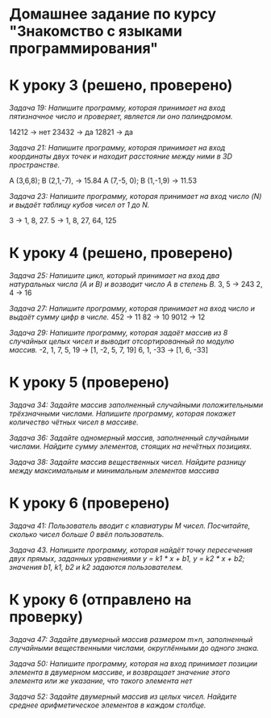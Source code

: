 
# Домашнее задание по курсу "Знакомство с языками программирования"

# К уроку 3 (решено, проверено)
*Задача 19: Напишите программу, которая принимает на вход пятизначное число и проверяет, является ли оно палиндромом.*

14212 -> нет
23432 -> да
12821 -> да


*Задача 21: Напишите программу, которая принимает на вход координаты двух точек и находит расстояние между ними в 3D пространстве.*

A (3,6,8); B (2,1,-7), -> 15.84
A (7,-5, 0); B (1,-1,9) -> 11.53


*Задача 23: Напишите программу, которая принимает на вход число (N) и выдаёт таблицу кубов чисел от 1 до N.*

3 -> 1, 8, 27.
5 -> 1, 8, 27, 64, 125

# К уроку 4 (решено, проверено)

*Задача 25: Напишите цикл, который принимает на вход два натуральных числа (A и B) и возводит число A в степень B.*
3, 5 -> 243
2, 4 -> 16

*Задача 27: Напишите программу, которая принимает на вход число и выдаёт сумму цифр в числе.*
452 -> 11
82 -> 10
9012 -> 12

*Задача 29: Напишите программу, которая задаёт массив из 8 случайных целых чисел и выводит отсортированный по модулю массив.*
-2, 1, 7, 5, 19 -> [1, -2, 5, 7, 19]
6, 1, -33 -> [1, 6, -33]

# К уроку 5 (проверено)
*Задача 34: Задайте массив заполненный случайными положительными трёхзначными числами. Напишите программу, которая покажет количество чётных чисел в массиве.*

*Задача 36: Задайте одномерный массив, заполненный случайными числами. Найдите сумму элементов, стоящих на нечётных позициях.*

*Задача 38: Задайте массив вещественных чисел. Найдите разницу между максимальным и минимальным элементов массива*

# К уроку 6 (проверено)

*Задача 41: Пользователь вводит с клавиатуры M чисел. Посчитайте, сколько чисел больше 0 ввёл пользователь.*

*Задача 43. Напишите программу, которая найдёт точку пересечения двух прямых, заданных уравнениями y = k1 * x + b1, y = k2 * x + b2; значения b1, k1, b2 и k2 задаются пользователем.*

# К уроку 6 (отправлено на проверку)

*Задача 47: Задайте двумерный массив размером m×n, заполненный случайными вещественными числами, округлёнными до одного знака.*

*Задача 50: Напишите программу, которая на вход принимает позиции элемента в двумерном массиве, и возвращает значение этого элемента или же указание, что такого элемента нет*

*Задача 52: Задайте двумерный массив из целых чисел. Найдите среднее арифметическое элементов в каждом столбце.*
